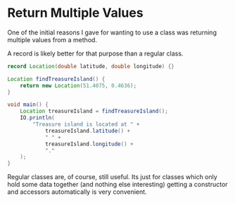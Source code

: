 # Return Multiple Values

One of the initial reasons I gave for wanting to use a class
was returning multiple values from a method.

A record is likely better for that purpose than a regular class.

```java
record Location(double latitude, double longitude) {}

Location findTreasureIsland() {
    return new Location(51.4075, 0.4636);
}

void main() {
    Location treasureIsland = findTreasureIsland();
    IO.println(
        "Treasure island is located at " +
            treasureIsland.latitude() +
            " " +
            treasureIsland.longitude() +
            "."
    );
}
```

Regular classes are, of course, still useful. Its just for classes which only
hold some data together (and nothing else interesting) getting a constructor and accessors automatically is very convenient.
